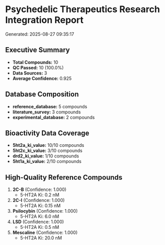# Psychedelic Therapeutics Research Integration Report
Generated: 2025-08-27 09:35:17

## Executive Summary
- **Total Compounds:** 10
- **QC Passed:** 10 (100.0%)
- **Data Sources:** 3
- **Average Confidence:** 0.925

## Database Composition
- **reference_database:** 5 compounds
- **literature_survey:** 3 compounds
- **experimental_database:** 2 compounds

## Bioactivity Data Coverage
- **5ht2a_ki_value:** 10/10 compounds
- **5ht2c_ki_value:** 3/10 compounds
- **drd2_ki_value:** 1/10 compounds
- **5ht1a_ki_value:** 2/10 compounds

## High-Quality Reference Compounds
1. **2C-B** (Confidence: 1.000)
   - 5-HT2A Ki: 0.2 nM
2. **2C-I** (Confidence: 1.000)
   - 5-HT2A Ki: 0.15 nM
3. **Psilocybin** (Confidence: 1.000)
   - 5-HT2A Ki: 6.0 nM
4. **LSD** (Confidence: 1.000)
   - 5-HT2A Ki: 0.5 nM
5. **Mescaline** (Confidence: 1.000)
   - 5-HT2A Ki: 20.0 nM